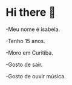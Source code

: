 # Hi there 👋


-Meu nome é isabela.

-Tenho 15 anos.

-Moro em Curitiba.

-Gosto de sair.

-Gosto de ouvir música.


